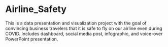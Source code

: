 # Airline_Safety
This is a data presentation and visualization project with the goal of convincing business travelers that it is safe to fly on our airline even during COVID.  Includes dashboard, social media post, infographic, and voice-over PowerPoint presentation.
